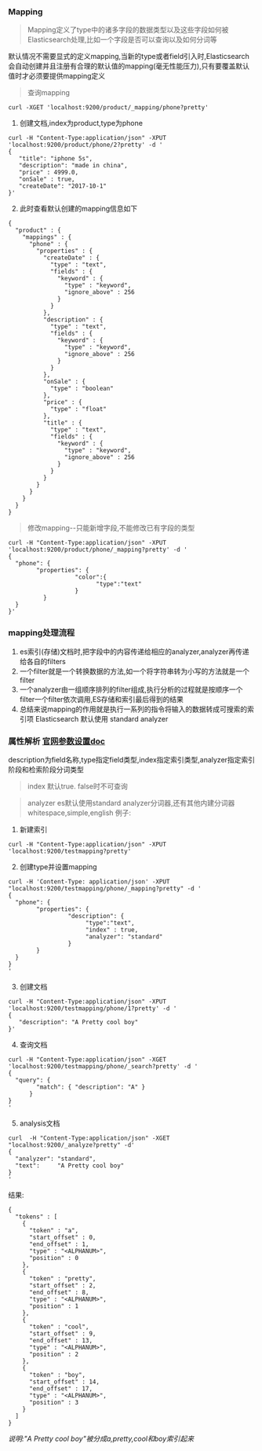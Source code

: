### Mapping

> Mapping定义了type中的诸多字段的数据类型以及这些字段如何被Elasticsearch处理,比如一个字段是否可以查询以及如何分词等

默认情况不需要显式的定义mapping,当新的type或者field引入时,Elasticsearch会自动创建并且注册有合理的默认值的mapping(毫无性能压力),只有要覆盖默认值时才必须要提供mapping定义

> 查询mapping
```
curl -XGET 'localhost:9200/product/_mapping/phone?pretty' 
```

1. 创建文档,index为product,type为phone
```
curl -H "Content-Type:application/json" -XPUT 'localhost:9200/product/phone/2?pretty' -d ' 
{
   "title": "iphone 5s", 
   "description": "made in china", 
   "price" : 4999.0,
   "onSale" : true, 
   "createDate": "2017-10-1"
}'
```
2. 此时查看默认创建的mapping信息如下
```
{
  "product" : {
    "mappings" : {
      "phone" : {
        "properties" : {
          "createDate" : {
            "type" : "text",
            "fields" : {
              "keyword" : {
                "type" : "keyword",
                "ignore_above" : 256
              }
            }
          },
          "description" : {
            "type" : "text",
            "fields" : {
              "keyword" : {
                "type" : "keyword",
                "ignore_above" : 256
              }
            }
          },
          "onSale" : {
            "type" : "boolean"
          },
          "price" : {
            "type" : "float"
          },
          "title" : {
            "type" : "text",
            "fields" : {
              "keyword" : {
                "type" : "keyword",
                "ignore_above" : 256
              }
            }
          }
        }
      }
    }
  }
}
```

> 修改mapping--只能新增字段,不能修改已有字段的类型
```
curl -H "Content-Type:application/json" -XPUT 'localhost:9200/product/phone/_mapping?pretty' -d ' 
{
  "phone": {
        "properties": {
                   "color":{
                         "type":"text"
                   }
          }
  }
}'
```

### mapping处理流程

1. es索引(存储)文档时,把字段中的内容传递给相应的analyzer,analyzer再传递给各自的filters
2. 一个filter就是一个转换数据的方法,如一个将字符串转为小写的方法就是一个filter
3. 一个analyzer由一组顺序排列的filter组成,执行分析的过程就是按顺序一个filter一个filter依次调用,ES存储和索引最后得到的结果
4. 总结来说mapping的作用就是执行一系列的指令将输入的数据转成可搜索的索引项
Elasticsearch 默认使用 standard analyzer


### 属性解析 [官网参数设置doc](https://www.elastic.co/guide/en/elasticsearch/reference/current/mapping-params.html)
description为field名称,type指定field类型,index指定索引类型,analyzer指定索引阶段和检索阶段分词类型

> index 默认true. false时不可查询 

> analyzer es默认使用standard analyzer分词器,还有其他内建分词器whitespace,simple,english
例子:

1. 新建索引
```
curl -H "Content-Type:application/json" -XPUT 'localhost:9200/testmapping?pretty'
```
2. 创建type并设置mapping
```
curl -H 'Content-Type: application/json' -XPUT "localhost:9200/testmapping/phone/_mapping?pretty" -d ' 
{
  "phone": {
        "properties": {
                 "description": {
                      "type":"text",
                      "index" : true,
                      "analyzer": "standard"
                 }
        }
  }
}
'
```
3. 创建文档
```
curl -H "Content-Type:application/json" -XPUT 'localhost:9200/testmapping/phone/1?pretty' -d ' 
{
   "description": "A Pretty cool boy"
}'
```
4. 查询文档
```
curl -H "Content-Type:application/json" -XGET 'localhost:9200/testmapping/phone/_search?pretty' -d '
{
  "query": { 
        "match": { "description": "A" } 
      }
}
'
```
5. analysis文档
```
curl  -H "Content-Type:application/json" -XGET "localhost:9200/_analyze?pretty" -d'
{
  "analyzer": "standard",
  "text":     "A Pretty cool boy"
}
'
```
结果:
```
{
  "tokens" : [
    {
      "token" : "a",
      "start_offset" : 0,
      "end_offset" : 1,
      "type" : "<ALPHANUM>",
      "position" : 0
    },
    {
      "token" : "pretty",
      "start_offset" : 2,
      "end_offset" : 8,
      "type" : "<ALPHANUM>",
      "position" : 1
    },
    {
      "token" : "cool",
      "start_offset" : 9,
      "end_offset" : 13,
      "type" : "<ALPHANUM>",
      "position" : 2
    },
    {
      "token" : "boy",
      "start_offset" : 14,
      "end_offset" : 17,
      "type" : "<ALPHANUM>",
      "position" : 3
    }
  ]
}
```
*说明:"A Pretty cool boy"被分成a,pretty,cool和boy索引起来*

